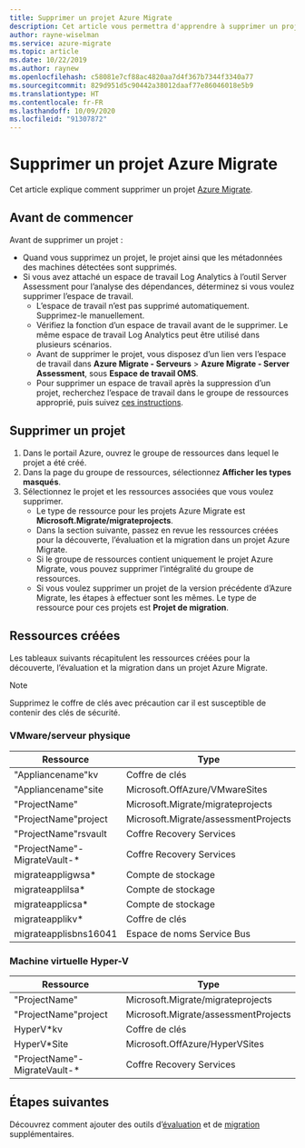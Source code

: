 ```yaml
---
title: Supprimer un projet Azure Migrate
description: Cet article vous permettra d'apprendre à supprimer un projet Azure Migrate à l'aide du portail Azure.
author: rayne-wiselman
ms.service: azure-migrate
ms.topic: article
ms.date: 10/22/2019
ms.author: raynew
ms.openlocfilehash: c58081e7cf88ac4820aa7d4f367b7344f3340a77
ms.sourcegitcommit: 829d951d5c90442a38012daaf77e86046018e5b9
ms.translationtype: HT
ms.contentlocale: fr-FR
ms.lasthandoff: 10/09/2020
ms.locfileid: "91307872"
---
```

# <a name="delete-an-azure-migrate-project"></a>Supprimer un projet Azure Migrate

Cet article explique comment supprimer un projet [Azure Migrate](./migrate-services-overview.md).


## <a name="before-you-start"></a>Avant de commencer

Avant de supprimer un projet :

- Quand vous supprimez un projet, le projet ainsi que les métadonnées des machines détectées sont supprimés.
- Si vous avez attaché un espace de travail Log Analytics à l’outil Server Assessment pour l’analyse des dépendances, déterminez si vous voulez supprimer l’espace de travail. 
    - L’espace de travail n’est pas supprimé automatiquement. Supprimez-le manuellement.
    - Vérifiez la fonction d’un espace de travail avant de le supprimer. Le même espace de travail Log Analytics peut être utilisé dans plusieurs scénarios.
    - Avant de supprimer le projet, vous disposez d’un lien vers l’espace de travail dans **Azure Migrate - Serveurs** > **Azure Migrate - Server Assessment**, sous **Espace de travail OMS**.
    - Pour supprimer un espace de travail après la suppression d’un projet, recherchez l’espace de travail dans le groupe de ressources approprié, puis suivez [ces instructions](../azure-monitor/platform/delete-workspace.md).


## <a name="delete-a-project"></a>Supprimer un projet


1. Dans le portail Azure, ouvrez le groupe de ressources dans lequel le projet a été créé.
2. Dans la page du groupe de ressources, sélectionnez **Afficher les types masqués**.
3. Sélectionnez le projet et les ressources associées que vous voulez supprimer.
    - Le type de ressource pour les projets Azure Migrate est **Microsoft.Migrate/migrateprojects**.
    - Dans la section suivante, passez en revue les ressources créées pour la découverte, l’évaluation et la migration dans un projet Azure Migrate.
    - Si le groupe de ressources contient uniquement le projet Azure Migrate, vous pouvez supprimer l’intégralité du groupe de ressources.
    - Si vous voulez supprimer un projet de la version précédente d’Azure Migrate, les étapes à effectuer sont les mêmes. Le type de ressource pour ces projets est **Projet de migration**.


## <a name="created-resources"></a>Ressources créées

Les tableaux suivants récapitulent les ressources créées pour la découverte, l’évaluation et la migration dans un projet Azure Migrate.

> [!NOTE]
> Supprimez le coffre de clés avec précaution car il est susceptible de contenir des clés de sécurité.

### <a name="vmwarephysical-server"></a>VMware/serveur physique

**Ressource** | **Type**
--- | ---
"Appliancename"kv | Coffre de clés
"Appliancename"site | Microsoft.OffAzure/VMwareSites
"ProjectName" | Microsoft.Migrate/migrateprojects
"ProjectName"project | Microsoft.Migrate/assessmentProjects
"ProjectName"rsvault | Coffre Recovery Services
"ProjectName"-MigrateVault-* | Coffre Recovery Services
migrateappligwsa* | Compte de stockage
migrateapplilsa* | Compte de stockage
migrateapplicsa* | Compte de stockage
migrateapplikv* | Coffre de clés
migrateapplisbns16041 | Espace de noms Service Bus

### <a name="hyper-v-vm"></a>Machine virtuelle Hyper-V 

**Ressource** | **Type**
--- | ---
"ProjectName" | Microsoft.Migrate/migrateprojects
"ProjectName"project | Microsoft.Migrate/assessmentProjects
HyperV*kv | Coffre de clés
HyperV*Site | Microsoft.OffAzure/HyperVSites
"ProjectName"-MigrateVault-* | Coffre Recovery Services


## <a name="next-steps"></a>Étapes suivantes

Découvrez comment ajouter des outils d’[évaluation](how-to-assess.md) et de [migration](how-to-migrate.md) supplémentaires. 
